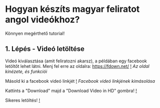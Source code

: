 # Hogyan készíts magyar feliratot angol videókhoz?
Könnyen megérthető tutorial!

## 1. Lépés - Videó letöltése
Videó kiválasztása (amit feliratozni akarsz), a példában egy facebook letöltőt lehet látni.
Menj fel erre az oldalra: https://fdown.net/
[!](https://i.imgur.com/uClDrpX.png)
*Az oldal kinézete, és funkciói*

Másold ki a facebook videó linkjét
[!](https://i.imgur.com/a5eyWV9.png)
*Facebook videó linkjének kimásolása*

Kattints a "Download" majd a "Download Video in HD" gombra!
[!](https://i.imgur.com/tGWi2wL.png)

Sikeres letöltés!
[!](https://i.imgur.com/92SfRwG.png)
